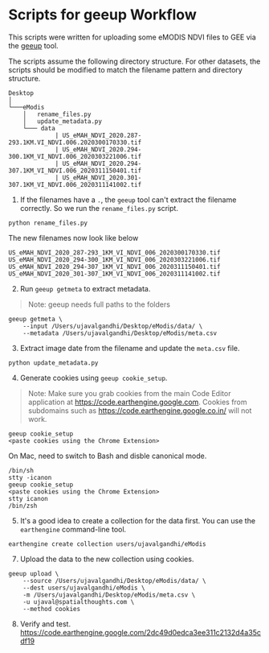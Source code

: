 # Scripts for geeup Workflow

This scripts were written for uploading some eMODIS NDVI files to GEE via the [geeup](https://github.com/samapriya/geeup) tool.

The scripts assume the following directory structure. For other datasets, the scripts should be modified to match the filename pattern and directory structure.

```
Desktop
│ 
└───eModis
    │   rename_files.py
    │   update_metadata.py
    └─── data
             | US_eMAH_NDVI_2020.287-293.1KM.VI_NDVI.006.2020300170330.tif
             | US_eMAH_NDVI_2020.294-300.1KM_VI_NDVI.006_2020303221006.tif
             | US_eMAH_NDVI_2020.294-307.1KM_VI_NDVI.006_2020311150401.tif
             | US_eMAH_NDVI_2020.301-307.1KM_VI_NDVI.006_2020311141002.tif
```

1. If the filenames have a `.`, the `geeup` tool can't extract the filename correctly. So we run the `rename_files.py` script.

```
python rename_files.py
```
The new filenames now look like below

```
US_eMAH_NDVI_2020_287-293_1KM_VI_NDVI_006_2020300170330.tif
US_eMAH_NDVI_2020_294-300_1KM_VI_NDVI_006_2020303221006.tif
US_eMAH_NDVI_2020_294-307_1KM_VI_NDVI_006_2020311150401.tif
US_eMAH_NDVI_2020_301-307_1KM_VI_NDVI_006_2020311141002.tif
```

2. Run `geeup getmeta` to extract metadata. 

> Note: geeup needs full paths to the folders

```
geeup getmeta \
    --input /Users/ujavalgandhi/Desktop/eModis/data/ \
    --metadata /Users/ujavalgandhi/Desktop/eModis/meta.csv
```

3. Extract image date from the filename and update the `meta.csv` file.

```
python update_metadata.py
```

4. Generate cookies using `geeup cookie_setup`. 

> Note: Make sure you grab cookies from the main Code Editor application at https://code.earthengine.google.com. Cookies from subdomains such as https://code.earthengine.google.co.in/ will not work.

```
geeup cookie_setup
<paste cookies using the Chrome Extension>
```

On Mac, need to switch to Bash and disble canonical mode.
```
/bin/sh
stty -icanon
geeup cookie_setup
<paste cookies using the Chrome Extension>
stty icanon
/bin/zsh
```

5. It's a good idea to create a collection for the data first. You can use the `earthengine` command-line tool.

```
earthengine create collection users/ujavalgandhi/eModis
```

7. Upload the data to the new collection using cookies.
```
geeup upload \
    --source /Users/ujavalgandhi/Desktop/eModis/data/ \
    --dest users/ujavalgandhi/eModis \
    -m /Users/ujavalgandhi/Desktop/eModis/meta.csv \
    -u ujaval@spatialthoughts.com \
    --method cookies
```

8. Verify and test. https://code.earthengine.google.com/2dc49d0edca3ee311c2132d4a35cdf19
